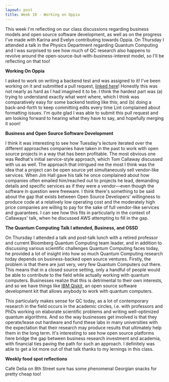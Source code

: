 ```yaml
---
layout: post
title: Week 10 - Working on Oppia
---
```


This week I'm reflecting on our class discussions regarding business models and open source software development, as well as on the progress I've made with Karina and Evelyn contributing towards Oppia. On Thursday I attended a talk in the Physics Department regarding Quantum Computing and I was surprised to see how much of QC research also happens to revolve around the open-source-but-with-business-interest model, so I'll be reflecting on that too! 

**Working On Oppia**

I asked to work on writing a backend test and was assigned to it! I've been working on it and submitted a pull request, [linked here](https://github.com/oppia/oppia/pull/15292)! Honestly this was not nearly as hard as I had imagined it to be. I think the hardest part was (a) trying to understand exactly what went where, which I think was comparatively easy for some backend testing like this; and (b) doing a back-and-forth to keep committing edits every time Lint complained about formatting issues. I'm quite glad I was able to submit this pull request and am looking forward to hearing what they have to say, and hopefully merging it soon! 

**Business and Open Source Software Development**

I think it was interesting to see how Tuesday's lecture iterated over the different approaches companies have taken in the past to work with open source projects in a way that has been profitable. The most obvious one was Redhat's initial service-style approach, which Tom Callaway discussed with us as well. The approach that intrigued me the most I think was the idea that a project can be open source yet simultaneously sell vendor-like services. When Jim Hall gave his talk he once complained about how companies often emailed him/reached out to projects he lead, demanding details and specific services as if they were a vendor—even though the software in question were freeware. I think there's something to be said about the gap that exists between Open Source Developers' willingness to produce code at a relatively low operating cost and the moderately high price companies are willing to pay for the sake of full vendor-like services and guarantees. I can see how this fits in particularly in the context of Callaways' talk, when he discussed AWS attempting to fill in the gap.   

**The Quantum Computing Talk I attended, Business, and OSSD**

On Thursday I attended a talk and post-talk lunch with a retired professor and current Bloomberg Quantum Computing team leader, and in addition to discussing various scientific challenges Quantum Computing faces today, he provided a lot of insight into how so much Quantum Computing research today depends on business-backed open source ventures. Firstly, the problem is that there are just very, very few Quantum Computers out there. This means that in a closed source setting, only a handful of people would be able to contribute to the field while actually working with quantum computers. Businesses realize that this is detrimental to their own interests, and so we have things like [IBM Qiskit](https://www.ibm.com/quantum-computing/simulator/), an open source software development kit that allows anybody to work with quantum computers.

This particularly makes sense for QC today, as a lot of contemporary research in the field occurs in the academic circles, i.e. with professors and PhDs working on elaborate scientific problems and writing well-optimized quantum algorithms. And so the way businesses get involved is that they operate/lease out hardware and fund these labs in many universities with the expectation that their research may produce results that ultimately help them in the long term. It's interesting to see how open source platforms here bridge the gap between business research investment and academia, with financial ties paving the path for such an approach. I definitely was able to get a lot more out of that talk thanks to my lernings in this class. 


**Weekly food spot reflections**

Café Delia on 8th Street sure has some phenomenal Georgian snacks for pretty cheap too! 
